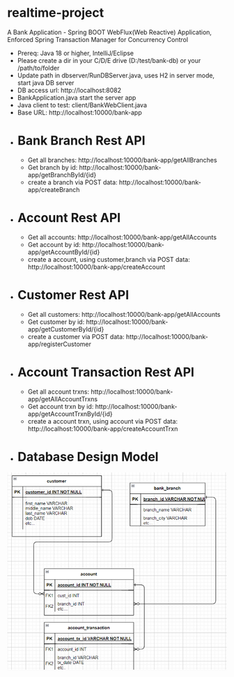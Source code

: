 # realtime-project
A Bank Application - Spring BOOT WebFlux(Web Reactive) Application,
Enforced Spring Transaction Manager for Concurrency Control

-  Prereq: Java 18 or higher, IntelliJ/Eclipse
-  Please create a dir in your C/D/E drive (D:/test/bank-db) or your /path/to/folder
-  Update path in dbserver/RunDBServer.java, uses H2 in server mode, start java DB server
-  DB access url: http://localhost:8082
-  BankApplication.java start the server app
-  Java client to test: client/BankWebClient.java
-  Base URL: http://localhost:10000/bank-app
- # Bank Branch Rest API
  - Get all branches: http://localhost:10000/bank-app/getAllBranches
  - Get branch by id: http://localhost:10000/bank-app/getBranchById/{id}
  - create a branch via POST data: http://localhost:10000/bank-app/createBranch
- # Account Rest API
  - Get all accounts: http://localhost:10000/bank-app/getAllAccounts
  - Get account by id: http://localhost:10000/bank-app/getAccountById/{id}
  - create a account, using customer,branch via POST data: http://localhost:10000/bank-app/createAccount
- # Customer Rest API
  - Get all customers: http://localhost:10000/bank-app/getAllAccounts
  - Get customer by id: http://localhost:10000/bank-app/getCustomerById/{id}
  - create a customer via POST data: http://localhost:10000/bank-app/registerCustomer
- # Account Transaction Rest API
  - Get all account trxns: http://localhost:10000/bank-app/getAllAccountTrxns
  - Get account trxn by id: http://localhost:10000/bank-app/getAccountTrxnById/{id}
  - create a account trxn, using account via POST data: http://localhost:10000/bank-app/createAccountTrxn
- # Database Design Model
![img.png](img.png)